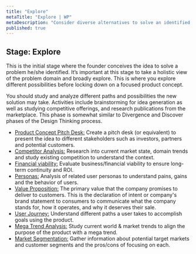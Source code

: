 ```yaml
---
title: "Explore"
metaTitle: "Explore | WP"
metaDescription: "Consider diverse alternatives to solve an identified problem."
published: true
---
```


## Stage: Explore

This is the initial stage where the founder conceives the idea to solve a problem he/she identified. It’s important at this stage to take a holistic view of the problem domain and broadly explore. This is where you explore different possibilities before locking down on a focused product concept.

You should study and analyze different paths and possibilities the new solution may take. Activities include brainstorming for idea generation as well as studying competitive offerings, and research publications from the marketplace. This phase is somewhat similar to Divergence and Discover phases of the Design Thinking process.

- [Product Concept Pitch Desk:](./1-explore/01-product-concept-pitch-deck.md) Create a pitch desk (or equivalent) to present the idea to different stakeholders such as investors, partners and potential customers.
- [Competitor Analysis:](./1-explore/01-product-concept-pitch-deck.md) Research into current market state, domain trends and study existing competition to understand the context.
- [Financial viability:](./1-explore/03-financial-viability.md) Evaluate business/financial viability to ensure long-term continuity and ROI.
- [Personas:](./1-explore/04-personas.md) Analysis of related user personas to understand pains, gains and the behavior of users.
- [Value Proposition:](./1-explore/05-value-proposition.md) The primary value that the company promises to deliver to customers. This is the declaration of intent or company's brand statement to consumers to communicate what the company stands for, how it operates, and why it deserves their sale.
- [User Journey:](./1-explore/06-user-journey.md) Understand different paths a user takes to accomplish goals using the product.
- [Mega Trend Analysis:](./1-explore/07-megatrend-analysis.md) Study current world & market trends to align the purpose of the product with a mega trend.
- [Market Segmentation:](./1-explore/08-market-segmentation.md) Gather information about potential target markets and customer segments and the pros/cons of focusing on each.
